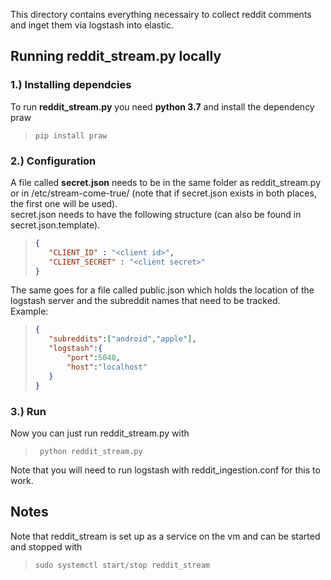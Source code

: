 This directory contains everything necessairy to collect reddit comments and inget them via logstash into elastic.

## Running reddit_stream.py locally
### 1.) Installing dependcies
To run **reddit_stream.py** you need **python 3.7** and install the dependency praw
>```pip install praw```

### 2.) Configuration

A file called **secret.json** needs to be in the same folder as reddit_stream.py or in /etc/stream-come-true/ (note that if secret.json exists in both places, the first one will be used).\
secret.json needs to have the following structure (can also be found in secret.json.template).
>``` json
>{
>    "CLIENT_ID" : "<client id>",
>    "CLIENT_SECRET" : "<client secret>"
>}
>```

The same goes for a file called public.json which holds the location of the logstash server and the subreddit names that need to be tracked.\
Example:
>``` json
>{
>    "subreddits":["android","apple"],
>    "logstash":{
>        "port":5040,
>        "host":"localhost"
>    }
>}
>```

### 3.) Run
Now you can just run reddit_stream.py with 
>``` python reddit_stream.py``` 

Note that you will need to run logstash with reddit_ingestion.conf for this to work.

## Notes
Note that reddit_stream is set up as a service on the vm and can be started and stopped with
> ```sudo systemctl start/stop reddit_stream```